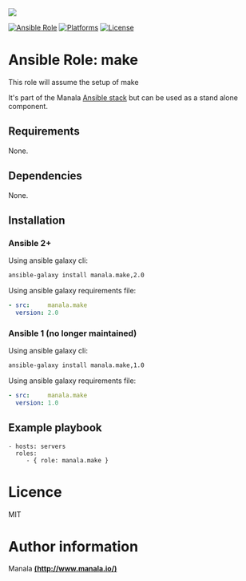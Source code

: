 <img src="http://www.elao.com/images/corpo/logo_red_small.png"/>

[![Ansible Role](https://img.shields.io/ansible/role/5537.svg?style=plastic)](https://galaxy.ansible.com/list#/roles/5537) [![Platforms](https://img.shields.io/badge/platforms-debian-lightgrey.svg?style=plastic)](#) [![License](http://img.shields.io/:license-mit-lightgrey.svg?style=plastic)](#)

# Ansible Role: make

This role will assume the setup of make

It's part of the Manala <a href="http://www.manala.io" target="_blank">Ansible stack</a> but can be used as a stand alone component.

## Requirements

None.

## Dependencies

None.

## Installation

### Ansible 2+

Using ansible galaxy cli:

```bash
ansible-galaxy install manala.make,2.0
```

Using ansible galaxy requirements file:

```yaml
- src:     manala.make
  version: 2.0
```

### Ansible 1 (no longer maintained)

Using ansible galaxy cli:

```bash
ansible-galaxy install manala.make,1.0
```

Using ansible galaxy requirements file:

```yaml
- src:     manala.make
  version: 1.0
```

## Example playbook

    - hosts: servers
      roles:
         - { role: manala.make }

# Licence

MIT

# Author information

Manala [**(http://www.manala.io/)**](http://www.manala.io)
